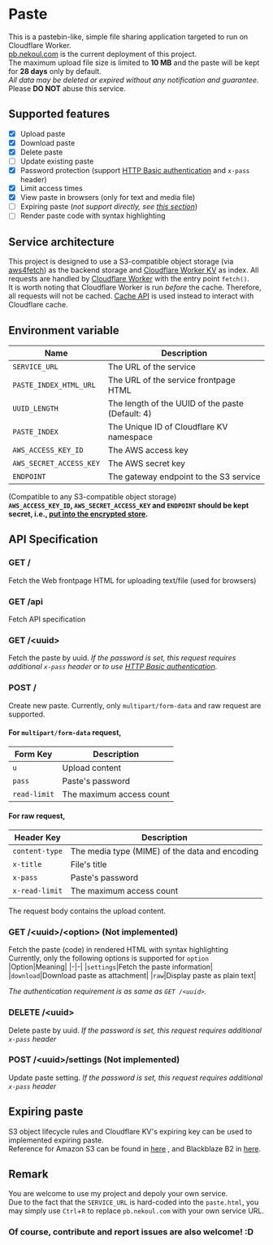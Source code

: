 # Paste
This is a pastebin-like, simple file sharing application targeted to run on Cloudflare Worker.  
[pb.nekoul.com](http://pb.nekoul.com) is the current deployment of this project.  
The maximum upload file size is limited to **10 MB** and the paste will be kept for **28 days** only by default.  
*All data may be deleted or expired without any notification and guarantee.*  
Please **DO NOT** abuse this service.

## Supported features
- [x] Upload paste
- [x] Download paste
- [x] Delete paste
- [ ] Update existing paste
- [x] Password protection (support [HTTP Basic authentication](https://en.wikipedia.org/wiki/Basic_access_authentication) and `x-pass` header)
- [x] Limit access times
- [x] View paste in browsers (only for text and media file)
- [ ] Expiring paste (*not support directly, see [this section](#expiring-paste)*)
- [ ] Render paste code with syntax highlighting

## Service architecture
This project is designed to use a S3-compatible object storage (via [aws4fetch](https://github.com/mhart/aws4fetch)) as the backend storage
and [Cloudflare Worker KV](https://developers.cloudflare.com/workers/runtime-apis/kv) as index.
All requests are handled by [Cloudflare Worker](https://developers.cloudflare.com/workers) with the entry point `fetch()`.  
It is worth noting that Cloudflare Worker is run *before* the cache. Therefore, all requests will not be cached.
[Cache API](https://developers.cloudflare.com/workers/runtime-apis/cache/) is used instead to interact with Cloudflare cache.

## Environment variable
|Name|Description|
|-|-|
|`SERVICE_URL`|The URL of the service|
|`PASTE_INDEX_HTML_URL`|The URL of the service frontpage HTML|
|`UUID_LENGTH`|The length of the UUID of the paste (Default: 4)|
|`PASTE_INDEX`|The Unique ID of Cloudflare KV namespace|
|`AWS_ACCESS_KEY_ID`|The AWS access key|
|`AWS_SECRET_ACCESS_KEY`|The AWS secret key|
|`ENDPOINT`|The gateway endpoint to the S3 service|

(Compatible to any S3-compatible object storage)  
**`AWS_ACCESS_KEY_ID`, `AWS_SECRET_ACCESS_KEY` and `ENDPOINT` should be kept secret, i.e., [put into the encrypted store](https://developers.cloudflare.com/workers/platform/environment-variables/#adding-secrets-via-wrangler).**

## API Specification
### GET /
Fetch the Web frontpage HTML for uploading text/file (used for browsers)

### GET /api
Fetch API specification

### GET /\<uuid\>
Fetch the paste by uuid. *If the password is set, this request requires additional `x-pass` header or to use [HTTP Basic authentication](https://en.wikipedia.org/wiki/Basic_access_authentication).*  

### POST /
Create new paste. Currently, only `multipart/form-data` and raw request are supported.

#### For `multipart/form-data` request,
|Form    Key|Description|
|-|-|
|`u`|Upload content|
|`pass`|Paste's password|
|`read-limit`|The maximum access count|

#### For raw request,
|Header Key|Description|
|-|-|
|`content-type`|The media type (MIME) of the data and encoding|
|`x-title`|File's title|
|`x-pass`|Paste's password|
|`x-read-limit`|The maximum access count|

The request body contains the upload content.

### GET /\<uuid\>/\<option\> (Not implemented)
Fetch the paste (code) in rendered HTML with syntax highlighting  
Currently, only the following options is supported for `option`
|Option|Meaning|
|-|-|
|`settings`|Fetch the paste information|
|`download`|Download paste as attachment|
|`raw`|Display paste as plain text|

*The authentication requirement is as same as `GET /<uuid>`.*

### DELETE /\<uuid\>
Delete paste by uuid. *If the password is set, this request requires additional `x-pass` header*

### POST /\<uuid\>/settings (Not implemented)
Update paste setting. *If the password is set, this request requires additional `x-pass` header*

## Expiring paste
S3 object lifecycle rules and Cloudflare KV's expiring key can be used to implemented expiring paste.  
Reference for Amazon S3 can be found in [here](https://docs.aws.amazon.com/AmazonS3/latest/userguide/object-lifecycle-mgmt.html)
, and Blackblaze B2 in [here](https://www.backblaze.com/b2/docs/lifecycle_rules.html).

## Remark
You are welcome to use my project and depoly your own service.  
Due to the fact that the `SERVICE_URL` is hard-coded into the `paste.html`,
you may simply use `Ctrl`+`R` to replace `pb.nekoul.com` with your own service URL.  

### Of course, contribute and report issues are also welcome! \:D